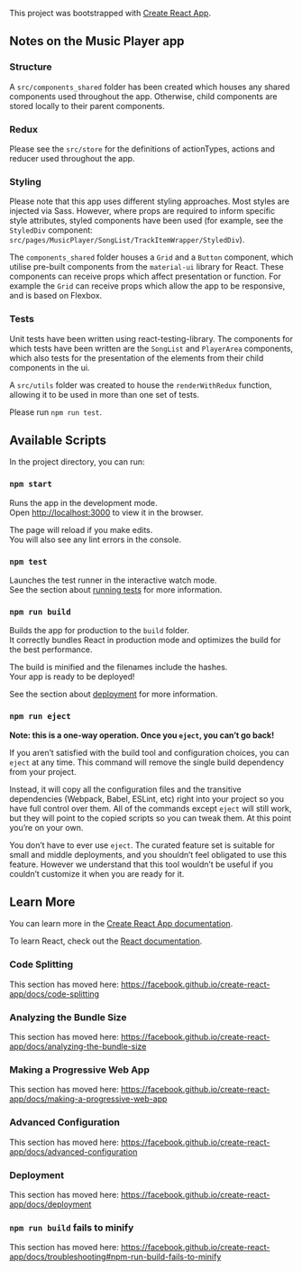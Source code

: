 This project was bootstrapped with [Create React App](https://github.com/facebook/create-react-app).

## Notes on the Music Player app

### Structure

A `src/components_shared` folder has been created which houses any shared components used throughout the app. Otherwise, child components are stored locally to their parent components.

### Redux

Please see the `src/store` for the definitions of actionTypes, actions and reducer used throughout the app.

### Styling

Please note that this app uses different styling approaches. Most styles are injected via Sass. However, where props are required to inform specific style attributes, styled components have been used (for example, see the `StyledDiv` component: `src/pages/MusicPlayer/SongList/TrackItemWrapper/StyledDiv`).

The `components_shared` folder houses a `Grid` and a `Button` component, which utilise pre-built components from the `material-ui` library for React. These components can receive props which affect presentation or function. For example the `Grid` can receive props which allow the app to be responsive, and is based on Flexbox.

### Tests

Unit tests have been written using react-testing-library. The components for which tests have been written are the `SongList` and `PlayerArea` components, which also tests for the presentation of the elements from their child components in the ui.

A `src/utils` folder was created to house the `renderWithRedux` function, allowing it to be used in more than one set of tests.

Please run `npm run test`.

## Available Scripts

In the project directory, you can run:

### `npm start`

Runs the app in the development mode.<br>
Open [http://localhost:3000](http://localhost:3000) to view it in the browser.

The page will reload if you make edits.<br>
You will also see any lint errors in the console.

### `npm test`

Launches the test runner in the interactive watch mode.<br>
See the section about [running tests](https://facebook.github.io/create-react-app/docs/running-tests) for more information.

### `npm run build`

Builds the app for production to the `build` folder.<br>
It correctly bundles React in production mode and optimizes the build for the best performance.

The build is minified and the filenames include the hashes.<br>
Your app is ready to be deployed!

See the section about [deployment](https://facebook.github.io/create-react-app/docs/deployment) for more information.

### `npm run eject`

**Note: this is a one-way operation. Once you `eject`, you can’t go back!**

If you aren’t satisfied with the build tool and configuration choices, you can `eject` at any time. This command will remove the single build dependency from your project.

Instead, it will copy all the configuration files and the transitive dependencies (Webpack, Babel, ESLint, etc) right into your project so you have full control over them. All of the commands except `eject` will still work, but they will point to the copied scripts so you can tweak them. At this point you’re on your own.

You don’t have to ever use `eject`. The curated feature set is suitable for small and middle deployments, and you shouldn’t feel obligated to use this feature. However we understand that this tool wouldn’t be useful if you couldn’t customize it when you are ready for it.

## Learn More

You can learn more in the [Create React App documentation](https://facebook.github.io/create-react-app/docs/getting-started).

To learn React, check out the [React documentation](https://reactjs.org/).

### Code Splitting

This section has moved here: https://facebook.github.io/create-react-app/docs/code-splitting

### Analyzing the Bundle Size

This section has moved here: https://facebook.github.io/create-react-app/docs/analyzing-the-bundle-size

### Making a Progressive Web App

This section has moved here: https://facebook.github.io/create-react-app/docs/making-a-progressive-web-app

### Advanced Configuration

This section has moved here: https://facebook.github.io/create-react-app/docs/advanced-configuration

### Deployment

This section has moved here: https://facebook.github.io/create-react-app/docs/deployment

### `npm run build` fails to minify

This section has moved here: https://facebook.github.io/create-react-app/docs/troubleshooting#npm-run-build-fails-to-minify
